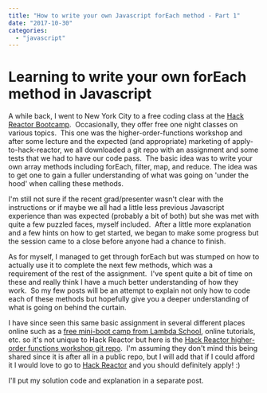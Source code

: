 ```yaml
---
title: "How to write your own Javascript forEach method - Part 1"
date: "2017-10-30"
categories: 
  - "javascript"
---
```


# Learning to write your own forEach method in Javascript

A while back, I went to New York City to a free coding class at the [Hack Reactor Bootcamp](https://www.hackreactor.com).  Occasionally, they offer free one night classes on various topics.  This one was the higher-order-functions workshop and after some lecture and the expected (and appropriate) marketing of apply-to-hack-reactor, we all downloaded a git repo with an assignment and some tests that we had to have our code pass.  The basic idea was to write your own array methods including forEach, filter, map, and reduce. The idea was to get one to gain a fuller understanding of what was going on 'under the hood' when calling these methods.

I'm still not sure if the recent grad/presenter wasn't clear with the instructions or if maybe we all had a little less previous Javascript experience than was expected (probably a bit of both) but she was met with quite a few puzzled faces, myself included.  After a little more explanation and a few hints on how to get started, we began to make some progress but the session came to a close before anyone had a chance to finish.

As for myself, I managed to get through forEach but was stumped on how to actually use it to complete the next few methods, which was a requirement of the rest of the assignment.  I've spent quite a bit of time on these and really think I have a much better understanding of how they work.  So my few posts will be an attempt to explain not only how to code each of these methods but hopefully give you a deeper understanding of what is going on behind the curtain.

I have since seen this same basic assignment in several different places online such as a [free mini-boot camp from Lambda School](https://lambdaschool.com/mini-bootcamp/javascript), online tutorials, etc. so it's not unique to Hack Reactor but here is the [Hack Reactor higher-order functions workshop git repo](https://github.com/tylambe/higher-order-functions-workshop).  I'm assuming they don't mind this being shared since it is after all in a public repo, but I will add that if I could afford it I would love to go to [Hack Reactor](https://www.hackreactor.com) and you should definitely apply! :)

I'll put my solution code and explanation in a separate post.
